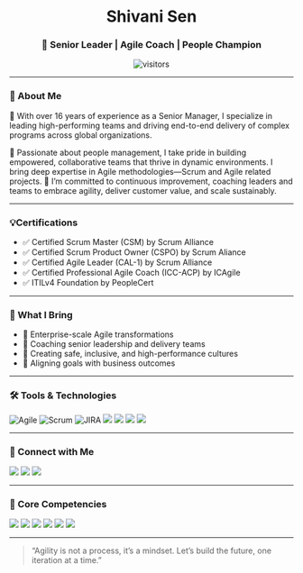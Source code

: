 <h1 align="center"> Shivani Sen </h1>
<h3 align="center">🌟 Senior Leader | Agile Coach | People Champion</h3>
<p align="center">
  <img src="https://komarev.com/ghpvc/?username=senshiv&style=flat-square" alt="visitors" />
</p>

---

### 👋 About Me
🎯 With over 16 years of experience as a Senior Manager, I specialize in leading high-performing teams and driving end-to-end delivery of complex programs across global organizations.

💼 Passionate about people management, I take pride in building empowered, collaborative teams that thrive in dynamic environments. I bring deep expertise in Agile methodologies—Scrum and Agile related projects.
🌱 I’m committed to continuous improvement, coaching leaders and teams to embrace agility, deliver customer value, and scale sustainably.

---

### 💡Certifications 
- ✅ Certified Scrum Master (CSM) by Scrum Alliance
- ✅ Certified Scrum Product Owner (CSPO) by Scrum Aliance
- ✅ Certified Agile Leader (CAL-1) by Scrum Alliance
- ✅ Certified Professional Agile Coach (ICC-ACP) by ICAgile
- ✅ ITILv4 Foundation by PeopleCert

---

### 🧠 What I Bring

- 🧩 Enterprise-scale Agile transformations  
- 🧭 Coaching senior leadership and delivery teams  
- 🤝 Creating safe, inclusive, and high-performance cultures  
- 🎯 Aligning goals with business outcomes
  
---

### 🛠 Tools & Technologies
![Agile](https://img.shields.io/badge/-Agile-blue?style=flat-square)
![Scrum](https://img.shields.io/badge/-Scrum-green?style=flat-square)
![JIRA](https://img.shields.io/badge/-JIRA-0052CC?style=flat-square&logo=jira)
 <img src="https://img.shields.io/badge/-Trello-0052CC?logo=trello&logoColor=white&style=flat-square" />
  <img src="https://img.shields.io/badge/-GitHub-181717?logo=github&logoColor=white&style=flat-square" />
  <img src="https://img.shields.io/badge/-SharePoint-0078D4?logo=microsoft-sharepoint&logoColor=white&style=flat-square" />
  <img src="https://img.shields.io/badge/-Monday.com-ff4d00?logo=monday&logoColor=white&style=flat-square" />
</p>

---

### 🔗 Connect with Me

<p>
  <a href="https://www.linkedin.com/in/shivanisen12/"><img src="https://img.shields.io/badge/-LinkedIn-blue?logo=linkedin&style=flat-square" /></a>
  <a href="https://senshiv.github.io/Shivani-Sen/"><img src="https://img.shields.io/badge/-Portfolio-grey?logo=githubpages&style=flat-square" /></a>
  <a href="mailto:senshiv@gmail.com">
    <img src="https://img.shields.io/badge/-Email-red?logo=gmail&style=flat-square" />
  </a>
</p>

---

### 🎯 Core Competencies

<p>
  <img src="https://img.shields.io/badge/-Agile-blue?style=for-the-badge" />
  <img src="https://img.shields.io/badge/-Scrum-green?style=for-the-badge" />
  <img src="https://img.shields.io/badge/-SAFe-purple?style=for-the-badge" />
  <img src="https://img.shields.io/badge/-People_Leadership-red?style=for-the-badge" />
  <img src="https://img.shields.io/badge/-Program_Management-orange?style=for-the-badge" />
  <img src="https://img.shields.io/badge/-JIRA-0052CC?logo=jira&style=for-the-badge" />
</p>

---


> “Agility is not a process, it’s a mindset. Let’s build the future, one iteration at a time.”
